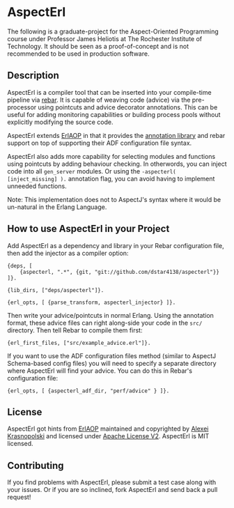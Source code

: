 # AspectErl #

The following is a graduate-project for the Aspect-Oriented Programming course 
under Professor James Heliotis at The Rochester Institute of Technology. It 
should be seen as a proof-of-concept and is not recommended to be used in 
production software.

## Description ##

AspectErl is a compiler tool that can be inserted into your compile-time 
pipeline via [rebar](https://github.com/rebar/rebar). It is capable of weaving 
code (advice) via the pre-processor using pointcuts and advice decorator 
annotations. This can be useful for adding monitoring capabilities or building 
process pools without explicitly modifying the source code.

AspectErl extends [ErlAOP](http://erlaop.sourceforge.net/) in that it provides 
the 
[annotation library](https://github.com/dstar4138/aspecterl/wiki/Annotation-API) 
and rebar support on top of supporting their ADF configuration file syntax. 

AspectErl also adds more capability for selecting modules and functions using 
pointcuts by adding behaviour checking. In otherwords, you can inject code into
all `gen_server` modules. Or using the `-aspecterl( [inject_missing] ).` 
annotation flag, you can avoid having to implement unneeded functions. 

Note: This implementation does not to AspectJ's syntax where it would be 
un-natural in the Erlang Language.

## How to use AspectErl in your Project ##

Add AspectErl as a dependency and library in your Rebar configuration file, then
add the injector as a compiler option:


```
{deps, [ 
    {aspecterl, ".*", {git, "git://github.com/dstar4138/aspecterl"}}
]}.

{lib_dirs, ["deps/aspecterl"]}.

{erl_opts, [ {parse_transform, aspecterl_injector} ]}.

```

Then write your advice/pointcuts in normal Erlang. Using the annotation format,
these advice files can right along-side your code in the `src/` directory. Then
tell Rebar to compile them first:


```
{erl_first_files, ["src/example_advice.erl"]}.
```

If you want to use the ADF configuration files method (similar to AspectJ 
Schema-based config files) you will need to specify a separate directory where 
AspectErl will find your advice. You can do this in Rebar's configuration file:

```
{erl_opts, [ {aspecterl_adf_dir, "perf/advice" } ]}.

```

## License ##

AspectErl got hints from
[ErlAOP](http://erlaop.sourceforge.net/) 
maintained and copyrighted by 
[Alexei Krasnopolski](http://sourceforge.net/users/krasnopolski) 
and licensed under 
[Apache License V2](http://sourceforge.net/directory/license:apache2/).
AspectErl is MIT licensed.

## Contributing ##

If you find problems with AspectErl, please submit a test case along with your
issues. Or if you are so inclined, fork AspectErl and send back a pull request!

